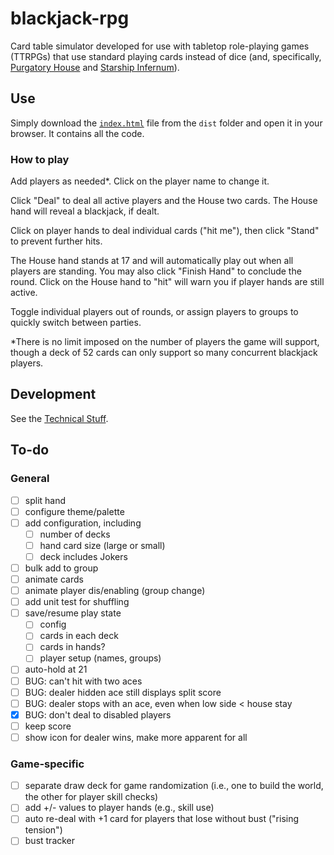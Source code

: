 # blackjack-rpg

Card table simulator developed for use with tabletop role-playing games (TTRPGs) that use
standard playing cards instead of dice (and, specifically, [Purgatory House](https://www.wicked-clever.com/purgatory-house/)
and [Starship Infernum](https://www.wicked-clever.com/our-games/starship-infernum/)).

## Use

Simply download the [`index.html`](./dist/index.html) file from the `dist` folder and open it
in your browser. It contains all the code.

### How to play

Add players as needed*. Click on the player name to change it.

Click "Deal" to deal all active players and the House two cards. The House hand will reveal a
blackjack, if dealt.

Click on player hands to deal individual cards ("hit me"), then click "Stand" to prevent further hits.

The House hand stands at 17 and will automatically play out when all players are standing.
You may also click "Finish Hand" to conclude the round. Click on the House hand to "hit" will warn
you if player hands are still active.

Toggle individual players out of rounds, or assign players to groups to quickly switch between parties.


*There is no limit imposed on the number of players the game will support, though a deck of 52 cards
can only support so many concurrent blackjack players.

## Development

See the [Technical Stuff](./tech.md).

## To-do

### General
- [ ] split hand
- [ ] configure theme/palette
- [ ] add configuration, including
  - [ ] number of decks
  - [ ] hand card size (large or small)
  - [ ] deck includes Jokers
- [ ] bulk add to group
- [ ] animate cards
- [ ] animate player dis/enabling (group change)
- [ ] add unit test for shuffling
- [ ] save/resume play state
  - [ ] config
  - [ ] cards in each deck
  - [ ] cards in hands?
  - [ ] player setup (names, groups)
 - [ ] auto-hold at 21
 - [ ] BUG: can't hit with two aces
 - [ ] BUG: dealer hidden ace still displays split score
 - [ ] BUG: dealer stops with an ace, even when low side < house stay
 - [x] BUG: don't deal to disabled players
 - [ ] keep score
 - [ ] show icon for dealer wins, make more apparent for all

### Game-specific
- [ ] separate draw deck for game randomization (i.e., one to build the world, the other for player skill checks)
- [ ] add +/- values to player hands (e.g., skill use)
- [ ] auto re-deal with +1 card for players that lose without bust ("rising tension")
- [ ] bust tracker
